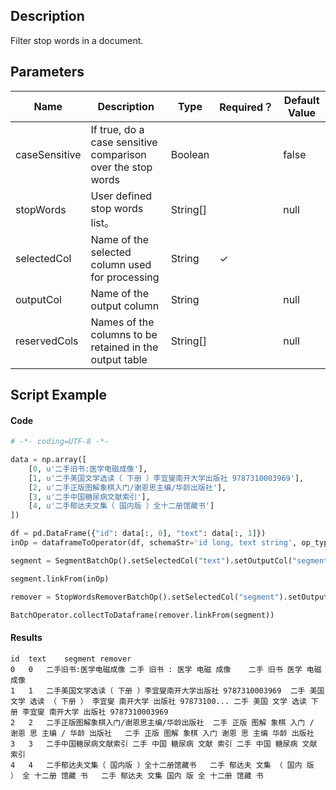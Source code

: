 ## Description
Filter stop words in a document.

## Parameters
| Name | Description | Type | Required？ | Default Value |
| --- | --- | --- | --- | --- |
| caseSensitive | If true, do a case sensitive comparison over the stop words | Boolean |  | false |
| stopWords | User defined stop words list。 | String[] |  | null |
| selectedCol | Name of the selected column used for processing | String | ✓ |  |
| outputCol | Name of the output column | String |  | null |
| reservedCols | Names of the columns to be retained in the output table | String[] |  | null |


## Script Example
#### Code
```python
# -*- coding=UTF-8 -*-

data = np.array([
    [0, u'二手旧书:医学电磁成像'],
    [1, u'二手美国文学选读（ 下册 ）李宜燮南开大学出版社 9787310003969'],
    [2, u'二手正版图解象棋入门/谢恩思主编/华龄出版社'],
    [3, u'二手中国糖尿病文献索引'],
    [4, u'二手郁达夫文集（ 国内版 ）全十二册馆藏书']
])

df = pd.DataFrame({"id": data[:, 0], "text": data[:, 1]})
inOp = dataframeToOperator(df, schemaStr='id long, text string', op_type='batch')

segment = SegmentBatchOp().setSelectedCol("text").setOutputCol("segment")

segment.linkFrom(inOp)

remover = StopWordsRemoverBatchOp().setSelectedCol("segment").setOutputCol("remover")

BatchOperator.collectToDataframe(remover.linkFrom(segment))
```
#### Results

```
id	text	segment	remover
0	0	二手旧书:医学电磁成像	二手 旧书 : 医学 电磁 成像	二手 旧书 医学 电磁 成像
1	1	二手美国文学选读（ 下册 ）李宜燮南开大学出版社 9787310003969	二手 美国 文学 选读 （ 下册 ） 李宜燮 南开大学 出版社 97873100...	二手 美国 文学 选读 下册 李宜燮 南开大学 出版社 9787310003969
2	2	二手正版图解象棋入门/谢恩思主编/华龄出版社	二手 正版 图解 象棋 入门 / 谢恩 思 主编 / 华龄 出版社	二手 正版 图解 象棋 入门 谢恩 思 主编 华龄 出版社
3	3	二手中国糖尿病文献索引	二手 中国 糖尿病 文献 索引	二手 中国 糖尿病 文献 索引
4	4	二手郁达夫文集（ 国内版 ）全十二册馆藏书	二手 郁达夫 文集 （ 国内 版 ） 全 十二册 馆藏 书	二手 郁达夫 文集 国内 版 全 十二册 馆藏 书

```



